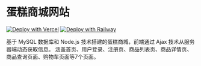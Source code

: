 # 蛋糕商城网站

[![Deploy with Vercel](https://img.shields.io/badge/Vercel-部署-00CCCC.svg?logo=vercel)](https://vercel.com/new/clone?repository-url=https%3A%2F%2Fgithub.com%2Fpoboll%2FCakeMall&project-name=CakeMall&repository-name=CakeMall)
[![Deploy with Railway](https://img.shields.io/badge/MidjourneyProxy-Railway部署-009900.svg?logo=railway)](https://github.com/poboll/CakeMall/railway-start.md)

基于 MySQL 数据库和 Node.js 技术搭建的蛋糕商城，前端通过 Ajax 技术从服务器端动态获取信息。
涵盖首页、用户登录、注册页、商品列表页、商品详情页、商品查询页面、购物车页面等7个页面。